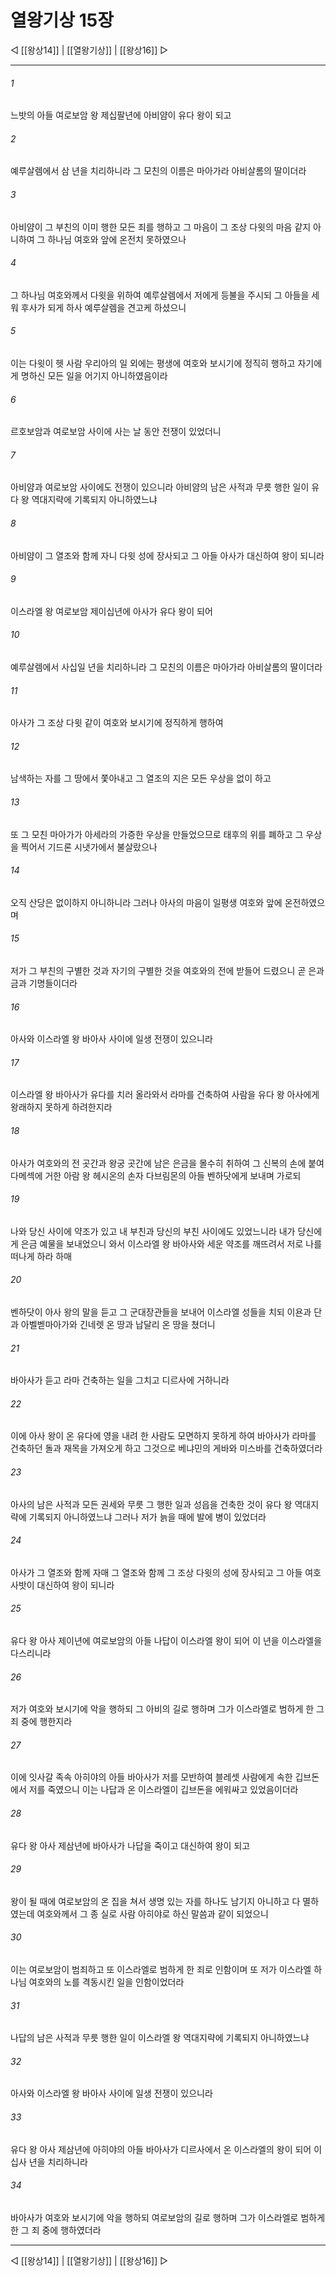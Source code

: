 # 열왕기상 15장

◁ [[왕상14]] | [[열왕기상]] | [[왕상16]] ▷
***

###### 1
느밧의 아들 여로보암 왕 제십팔년에 아비얌이 유다 왕이 되고

###### 2
예루살렘에서 삼 년을 치리하니라 그 모친의 이름은 마아가라 아비살롬의 딸이더라

###### 3
아비얌이 그 부친의 이미 행한 모든 죄를 행하고 그 마음이 그 조상 다윗의 마음 같지 아니하여 그 하나님 여호와 앞에 온전치 못하였으나

###### 4
그 하나님 여호와께서 다윗을 위하여 예루살렘에서 저에게 등불을 주시되 그 아들을 세워 후사가 되게 하사 예루살렘을 견고케 하셨으니

###### 5
이는 다윗이 헷 사람 우리아의 일 외에는 평생에 여호와 보시기에 정직히 행하고 자기에게 명하신 모든 일을 어기지 아니하였음이라

###### 6
르호보암과 여로보암 사이에 사는 날 동안 전쟁이 있었더니

###### 7
아비얌과 여로보암 사이에도 전쟁이 있으니라 아비얌의 남은 사적과 무릇 행한 일이 유다 왕 역대지략에 기록되지 아니하였느냐

###### 8
아비얌이 그 열조와 함께 자니 다윗 성에 장사되고 그 아들 아사가 대신하여 왕이 되니라

###### 9
이스라엘 왕 여로보암 제이십년에 아사가 유다 왕이 되어

###### 10
예루살렘에서 사십일 년을 치리하니라 그 모친의 이름은 마아가라 아비살롬의 딸이더라

###### 11
아사가 그 조상 다윗 같이 여호와 보시기에 정직하게 행하여

###### 12
남색하는 자를 그 땅에서 쫓아내고 그 열조의 지은 모든 우상을 없이 하고

###### 13
또 그 모친 마아가가 아세라의 가증한 우상을 만들었으므로 태후의 위를 폐하고 그 우상을 찍어서 기드론 시냇가에서 불살랐으나

###### 14
오직 산당은 없이하지 아니하니라 그러나 아사의 마음이 일평생 여호와 앞에 온전하였으며

###### 15
저가 그 부친의 구별한 것과 자기의 구별한 것을 여호와의 전에 받들어 드렸으니 곧 은과 금과 기명들이더라

###### 16
아사와 이스라엘 왕 바아사 사이에 일생 전쟁이 있으니라

###### 17
이스라엘 왕 바아사가 유다를 치러 올라와서 라마를 건축하여 사람을 유다 왕 아사에게 왕래하지 못하게 하려한지라

###### 18
아사가 여호와의 전 곳간과 왕궁 곳간에 남은 은금을 몰수히 취하여 그 신복의 손에 붙여 다메섹에 거한 아람 왕 헤시온의 손자 다브림몬의 아들 벤하닷에게 보내며 가로되

###### 19
나와 당신 사이에 약조가 있고 내 부친과 당신의 부친 사이에도 있었느니라 내가 당신에게 은금 예물을 보내었으니 와서 이스라엘 왕 바아사와 세운 약조를 깨뜨려서 저로 나를 떠나게 하라 하매

###### 20
벤하닷이 아사 왕의 말을 듣고 그 군대장관들을 보내어 이스라엘 성들을 치되 이욘과 단과 아벨벧마아가와 긴네렛 온 땅과 납달리 온 땅을 쳤더니

###### 21
바아사가 듣고 라마 건축하는 일을 그치고 디르사에 거하니라

###### 22
이에 아사 왕이 온 유다에 영을 내려 한 사람도 모면하지 못하게 하여 바아사가 라마를 건축하던 돌과 재목을 가져오게 하고 그것으로 베냐민의 게바와 미스바를 건축하였더라

###### 23
아사의 남은 사적과 모든 권세와 무릇 그 행한 일과 성읍을 건축한 것이 유다 왕 역대지략에 기록되지 아니하였느냐 그러나 저가 늙을 때에 발에 병이 있었더라

###### 24
아사가 그 열조와 함께 자매 그 열조와 함께 그 조상 다윗의 성에 장사되고 그 아들 여호사밧이 대신하여 왕이 되니라

###### 25
유다 왕 아사 제이년에 여로보암의 아들 나답이 이스라엘 왕이 되어 이 년을 이스라엘을 다스리니라

###### 26
저가 여호와 보시기에 악을 행하되 그 아비의 길로 행하며 그가 이스라엘로 범하게 한 그 죄 중에 행한지라

###### 27
이에 잇사갈 족속 아히야의 아들 바아사가 저를 모반하여 블레셋 사람에게 속한 깁브돈에서 저를 죽였으니 이는 나답과 온 이스라엘이 깁브돈을 에워싸고 있었음이더라

###### 28
유다 왕 아사 제삼년에 바아사가 나답을 죽이고 대신하여 왕이 되고

###### 29
왕이 될 때에 여로보암의 온 집을 쳐서 생명 있는 자를 하나도 남기지 아니하고 다 멸하였는데 여호와께서 그 종 실로 사람 아히야로 하신 말씀과 같이 되었으니

###### 30
이는 여로보암이 범죄하고 또 이스라엘로 범하게 한 죄로 인함이며 또 저가 이스라엘 하나님 여호와의 노를 격동시킨 일을 인함이었더라

###### 31
나답의 남은 사적과 무릇 행한 일이 이스라엘 왕 역대지략에 기록되지 아니하였느냐

###### 32
아사와 이스라엘 왕 바아사 사이에 일생 전쟁이 있으니라

###### 33
유다 왕 아사 제삼년에 아히야의 아들 바아사가 디르사에서 온 이스라엘의 왕이 되어 이십사 년을 치리하니라

###### 34
바아사가 여호와 보시기에 악을 행하되 여로보암의 길로 행하며 그가 이스라엘로 범하게 한 그 죄 중에 행하였더라

***
◁ [[왕상14]] | [[열왕기상]] | [[왕상16]] ▷